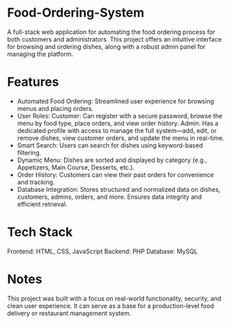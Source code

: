 # Food-Ordering-System
A full-stack web application for automating the food ordering process for both customers and administrators. This project offers an intuitive interface for browsing and ordering dishes, along with a robust admin panel for managing the platform.

# Features
- Automated Food Ordering: Streamlined user experience for browsing menus and placing orders.
- User Roles:
    Customer: Can register with a secure password, browse the menu by food type, place orders, and view order history.
    Admin: Has a dedicated profile with access to manage the full system—add, edit, or remove dishes, view customer orders, and update the menu in real-time.
- Smart Search: Users can search for dishes using keyword-based filtering.
- Dynamic Menu: Dishes are sorted and displayed by category (e.g., Appetizers, Main Course, Desserts, etc.).
- Order History: Customers can view their past orders for convenience and tracking.
- Database Integration:
    Stores structured and normalized data on dishes, customers, admins, orders, and more.
    Ensures data integrity and efficient retrieval.

# Tech Stack
Frontend: HTML, CSS, JavaScript
Backend: PHP 
Database: MySQL

# Notes
This project was built with a focus on real-world functionality, security, and clean user experience. It can serve as a base for a production-level food delivery or restaurant management system.

